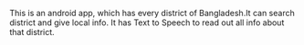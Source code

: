 This is an android app, which has every district of Bangladesh.It can search district and give local info.  It has Text to Speech to read out all info about that district.
